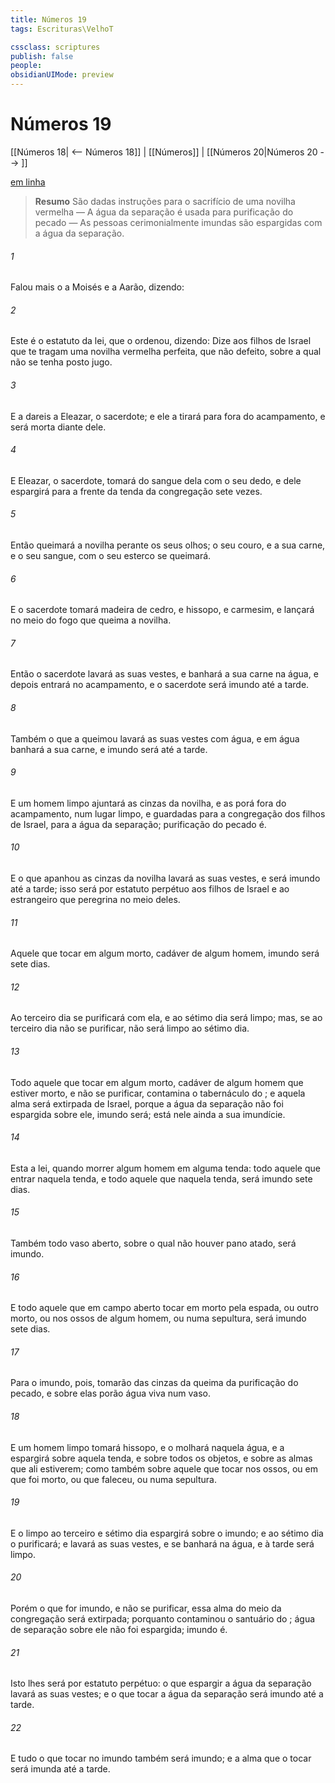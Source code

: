 ```yaml
---
title: Números 19
tags: Escrituras\VelhoT

cssclass: scriptures
publish: false
people:
obsidianUIMode: preview
---
```


# Números 19
[[Números 18| <-- Números 18]] | [[Números]] | [[Números 20|Números 20 --> ]]

[em linha](https://churchofjesuschrist.org/study/scriptures/ot/num/19?lang=por)

> __Resumo__
São dadas instruções para o sacrifício de uma novilha vermelha — A água da separação é usada para purificação do pecado — As pessoas cerimonialmente imundas são espargidas com a água da separação.

###### 1 
Falou mais o  a Moisés e a Aarão, dizendo:

###### 2 
Este é o estatuto da lei, que o  ordenou, dizendo: Dize aos filhos de Israel que te tragam uma novilha vermelha perfeita, que não  defeito,  sobre a qual não se tenha posto jugo.

###### 3 
E a dareis a Eleazar, o sacerdote; e ele a tirará para fora do acampamento, e será morta diante dele.

###### 4 
E Eleazar, o sacerdote, tomará do sangue dela com o seu dedo, e dele espargirá para a frente da tenda da congregação sete vezes.

###### 5 
Então queimará a novilha perante os seus olhos; o seu couro, e a sua carne, e o seu sangue, com o seu esterco se queimará.

###### 6 
E o sacerdote tomará madeira de cedro, e hissopo, e carmesim, e  lançará no meio do fogo que queima a novilha.

###### 7 
Então o sacerdote lavará as suas vestes, e banhará a sua carne na água, e depois entrará no acampamento, e o sacerdote será imundo até a tarde.

###### 8 
Também o que a queimou lavará as suas vestes com água, e em água banhará a sua carne, e imundo será até a tarde.

###### 9 
E um homem limpo ajuntará as cinzas da novilha, e as porá fora do acampamento, num lugar limpo, e  guardadas para a congregação dos filhos de Israel, para a água da separação; purificação do pecado é.

###### 10 
E o que apanhou as cinzas da novilha lavará as suas vestes, e será imundo até a tarde; isso será por estatuto perpétuo aos filhos de Israel e ao estrangeiro que peregrina no meio deles.

###### 11 
Aquele que tocar em algum morto, cadáver de algum homem, imundo será sete dias.

###### 12 
Ao terceiro dia se purificará com ela, e ao sétimo dia será limpo; mas, se ao terceiro dia não se purificar, não será limpo ao sétimo dia.

###### 13 
Todo aquele que tocar em algum morto, cadáver de algum homem que estiver morto, e não se purificar, contamina o tabernáculo do ; e aquela alma será extirpada de Israel, porque a água da separação não foi espargida sobre ele, imundo será; está nele ainda a sua imundície.

###### 14 
Esta  a lei, quando morrer algum homem em alguma tenda: todo aquele que entrar naquela tenda, e todo aquele que  naquela tenda, será imundo sete dias.

###### 15 
Também todo vaso aberto, sobre o qual não houver pano atado, será imundo.

###### 16 
E todo aquele que em campo aberto tocar em  morto pela espada, ou outro morto, ou nos ossos de algum homem, ou numa sepultura, será imundo sete dias.

###### 17 
Para o imundo, pois, tomarão das cinzas da queima da purificação do pecado, e sobre elas porão água viva num vaso.

###### 18 
E um homem limpo tomará hissopo, e o molhará naquela água, e a espargirá sobre aquela tenda, e sobre todos os objetos, e sobre as almas que ali estiverem; como também sobre aquele que tocar nos ossos, ou em  que foi morto, ou que faleceu, ou numa sepultura.

###### 19 
E o limpo ao terceiro e sétimo dia espargirá sobre o imundo; e ao sétimo dia o purificará; e lavará as suas vestes, e se banhará na água, e à tarde será limpo.

###### 20 
Porém o que for imundo, e não se purificar, essa alma do meio da congregação será extirpada; porquanto contaminou o santuário do ; água de separação sobre ele não foi espargida; imundo é.

###### 21 
Isto lhes será por estatuto perpétuo: o que espargir a água da separação lavará as suas vestes; e o que tocar a água da separação será imundo até a tarde.

###### 22 
E tudo o que tocar no imundo também será imundo; e a alma que o tocar será imunda até a tarde.

